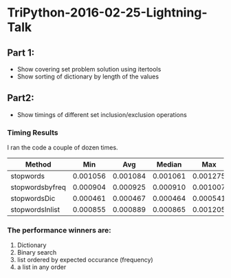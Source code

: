 # TriPython-2016-02-25-Lightning-Talk #

## Part 1: ##
* Show covering set problem solution using itertools
* Show sorting of dictionary by length of the values

## Part2: ##
* Show timings of different set inclusion/exclusion operations

### Timing Results ###
I ran the code a couple of dozen times.

Method|Min|Avg|Median|Max
------|---|---|------|---
stopwords|0.001056|0.001084|0.001061|0.001275
stopwordsbyfreq|0.000904|0.000925|0.000910|0.001007
stopwordsDic|0.000461|0.000467|0.000464|0.000541
stopwordsInlist|0.000855|0.000889|0.000865|0.001205

### The performance winners are: ###
1. Dictionary
2. Binary search
3. list ordered by expected occurance (frequency)
4. a list in any order
